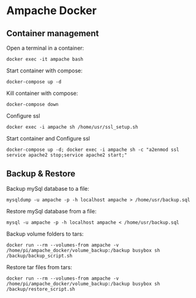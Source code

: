 # Ampache Docker


## Container management

Open a terminal in a container: 
```
docker exec -it ampache bash
```

Start container with compose: 
```
docker-compose up -d
```

Kill container with compose: 
```
docker-compose down
```

Configure ssl
```
docker exec -i ampache sh /home/usr/ssl_setup.sh
```

Start container and Configure ssl
```
docker-compose up -d; docker exec -i ampache sh -c "a2enmod ssl service apache2 stop;service apache2 start;"
```


## Backup & Restore

Backup mySql database to a file:
```
mysqldump -u ampache -p -h localhost ampache > /home/usr/backup.sql
```

Restore mySql database from a file:
```
mysql -u ampache -p -h localhost ampache < /home/usr/backup.sql
```


Backup volume folders to tars: 
```
docker run --rm --volumes-from ampache -v /home/pi/ampache_docker/volume_backup:/backup busybox sh /backup/backup_script.sh
```


Restore tar files from tars: 
```
docker run --rm --volumes-from ampache -v /home/pi/ampache_docker/volume_backup:/backup busybox sh /backup/restore_script.sh
```
